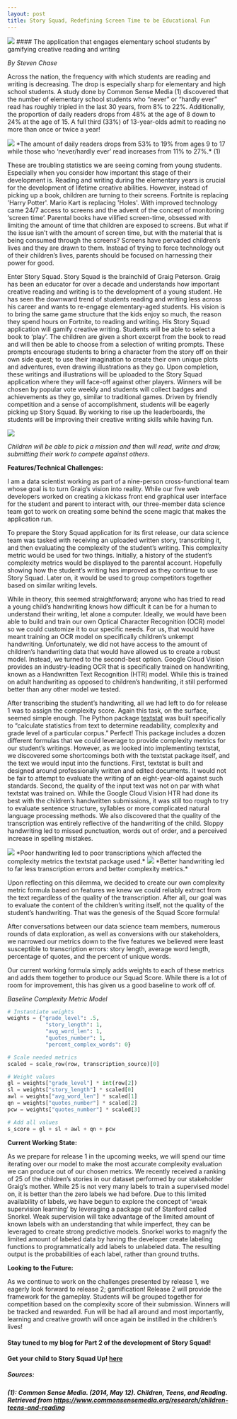 ```yaml
---
layout: post
title: Story Squad, Redefining Screen Time to be Educational Fun
---
```


<img src="/img/story_squard_header.png">
#### The application that engages elementary school students by gamifying creative reading and writing

*By Steven Chase*

Across the nation, the frequency with which students are reading and writing is decreasing. The drop is especially sharp for elementary and high school students. A study done by Common Sense Media (1) discovered that the number of elementary school students who “never” or “hardly ever” read has roughly tripled in the last 30 years, from 8% to 22%. Additionally, the proportion of daily readers drops from 48% at the age of 8 down to 24% at the age of 15. A full third (33%) of 13-year-olds admit to reading no more than once or twice a year! 

<img src="/img/daily_reader_pie_charts.png">
*The amount of daily readers drops from 53% to 19% from ages 9 to 17 while those who ‘never/hardly ever’ read increases from 11% to 27%.* (1)

These are troubling statistics we are seeing coming from young students. Especially when you consider how important this stage of their development is. Reading and writing during the elementary years is crucial for the development of lifetime creative abilities. However, instead of picking up a book, children are turning to their screens. Fortnite is replacing 'Harry Potter'. Mario Kart is replacing 'Holes'. With improved technology came 24/7 access to screens and the advent of the concept of monitoring ‘screen time’. Parental books have vilified screen-time, obsessed with limiting the amount of time that children are exposed to screens. But what if the issue isn’t with the amount of screen time, but with the material that is being consumed through the screens? Screens have pervaded children’s lives and they are drawn to them. Instead of trying to force technology out of their children’s lives, parents should be focused on harnessing their power for good.

Enter Story Squad. Story Squad is the brainchild of Graig Peterson. Graig has been an educator for over a decade and understands how important creative reading and writing is to the development of a young student. He has seen the downward trend of students reading and writing less across his career and wants to re-engage elementary-aged students. His vision is to bring the same game structure that the kids enjoy so much, the reason they spend hours on Fortnite, to reading and writing. His Story Squad application will gamify creative writing. Students will be able to select a book to ‘play’. The children are given a short excerpt from the book to read and will then be able to choose from a selection of writing prompts. These prompts encourage students to bring a character from the story off on their own side quest; to use their imagination to create their own unique plots and adventures, even drawing illustrations as they go. Upon completion, these writings and illustrations will be uploaded to the Story Squad application where they will face-off against other players. Winners will be chosen by popular vote weekly and students will collect badges and achievements as they go, similar to traditional games. Driven by friendly competition and a sense of accomplishment, students will be eagerly picking up Story Squad. By working to rise up the leaderboards, the students will be improving their creative writing skills while having fun. 

<img src="/img/story_squad_gameplay.png">

*Children will be able to pick a mission and then will read, write and draw, submitting their work to compete against others.*

**Features/Technical Challenges:**

I am a data scientist working as part of a nine-person cross-functional team whose goal is to turn Graig’s vision into reality. While our five web developers worked on creating a kickass front end graphical user interface for the student and parent to interact with, our three-member data science team got to work on creating some behind the scene magic that makes the application run. 

To prepare the Story Squad application for its first release, our data science team was tasked with receiving an uploaded written story, transcribing it, and then evaluating the complexity of the student’s writing. This complexity metric would be used for two things. Initially, a history of the student’s complexity metrics would be displayed to the parental account. Hopefully showing how the student’s writing has improved as they continue to use Story Squad. Later on, it would be used to group competitors together based on similar writing levels. 

While in theory, this seemed straightforward; anyone who has tried to read a young child’s handwriting knows how difficult it can be for a human to understand their writing, let alone a computer. Ideally, we would have been able to build and train our own Optical Character Recognition (OCR) model so we could customize it to our specific needs. For us, that would have meant training an OCR model on specifically children’s unkempt handwriting. Unfortunately, we did not have access to the amount of children’s handwriting data that would have allowed us to create a robust model. Instead, we turned to the second-best option. Google Cloud Vision provides an industry-leading OCR that is specifically trained on handwriting, known as a Handwritten Text Recognition (HTR) model. While this is trained on adult handwriting as opposed to children’s handwriting, it still performed better than any other model we tested.

After transcribing the student’s handwriting, all we had left to do for release 1 was to assign the complexity score. Again this task, on the surface, seemed simple enough. The Python package [textstat](https://pypi.org/project/textstat/) was built specifically to “calculate statistics from text to determine readability, complexity and grade level of a particular corpus.” Perfect! This package includes a dozen different formulas that we could leverage to provide complexity metrics for our student’s writings. However, as we looked into implementing textstat, we discovered some shortcomings both with the textstat package itself, and the text we would input into the functions. First, textstat is built and designed around professionally written and edited documents. It would not be fair to attempt to evaluate the writing of an eight-year-old against such standards. Second, the quality of the input text was not on par with what textstat was trained on. While the Google Cloud Vision HTR had done its best with the children’s handwritten submissions, it was still too rough to try to evaluate sentence structure, syllables or more complicated natural language processing methods. We also discovered that the quality of the transcription was entirely reflective of the handwriting of the child. Sloppy handwriting led to missed punctuation, words out of order, and a perceived increase in spelling mistakes.

<img src="/img/bad_handwriting.png">
*Poor handwriting led to poor transcriptions which affected the complexity metrics the textstat package used.*

<img src="/img/good_handwriting.png">
*Better handwriting led to far less transcription errors and better complexity metrics.*

Upon reflecting on this dilemma, we decided to create our own complexity metric formula based on features we knew we could reliably extract from the text regardless of the quality of the transcription. After all, our goal was to evaluate the content of the children’s writing itself, not the quality of the student’s handwriting. That was the genesis of the Squad Score formula! 

After conversations between our data science team members, numerous rounds of data exploration, as well as conversions with our stakeholders, we narrowed our metrics down to the five features we believed were least susceptible to transcription errors: story length, average word length, percentage of quotes, and the percent of unique words. 

Our current working formula simply adds weights to each of these metrics and adds them together to produce our Squad Score. While there is a lot of room for improvement, this has given us a good baseline to work off of.

*Baseline Complexity Metric Model*
```python
# Instantiate weights
weights = {"grade_level": .5,
            "story_length": 1,
            "avg_word_len": 1,
            "quotes_number": 1,
            "percent_complex_words": 0}

# Scale needed metrics
scaled = scale_row(row, transcription_source)[0]

# Weight values
gl = weights["grade_level"] * int(row[2])
sl = weights["story_length"] * scaled[0]
awl = weights["avg_word_len"] * scaled[1]
qn = weights["quotes_number"] * scaled[2]
pcw = weights["quotes_number"] * scaled[3]

# Add all values
s_score = gl + sl + awl + qn + pcw
```

**Current Working State:**

As we prepare for release 1 in the upcoming weeks, we will spend our time iterating over our model to make the most accurate complexity evaluation we can produce out of our chosen metrics. We recently received a ranking of 25 of the children’s stories in our dataset performed by our stakeholder Graig’s mother. While 25 is not very many labels to train a supervised model on, it is better than the zero labels we had before. Due to this limited availability of labels, we have begun to explore the concept of ‘weak supervision learning’ by leveraging a package out of Stanford called Snorkel. Weak supervision will take advantage of the limited amount of known labels with an understanding that while imperfect, they can be leveraged to create strong predictive models. Snorkel works to magnify the limited amount of labeled data by having the developer create labeling functions to programmatically add labels to unlabeled data. The resulting output is the probabilities of each label, rather than ground truths. 

**Looking to the Future:**

As we continue to work on the challenges presented by release 1, we eagerly look forward to release 2; gamification! Release 2 will provide the framework for the gameplay. Students will be grouped together for competition based on the complexity score of their submission. Winners will be tracked and rewarded. Fun will be had all around and most importantly, learning and creative growth will once again be instilled in the children’s lives! 

#### Stay tuned to my blog for Part 2 of the development of Story Squad!

**Get your child to Story Squad Up! [here](https://b.storysquad.dev/login)**

##### Sources: 

##### (1): Common Sense Media. (2014, May 12). Children, Teens, and Reading. Retrieved from https://www.commonsensemedia.org/research/children-teens-and-reading

